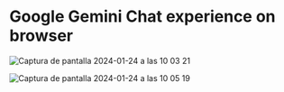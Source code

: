 # Google Gemini Chat experience on browser

![Captura de pantalla 2024-01-24 a las 10 03 21](https://github.com/fjosue4/google-gemini-ui/assets/85136931/05d836b1-7fb1-4df4-8515-d5b7ebffd1a9)

![Captura de pantalla 2024-01-24 a las 10 05 19](https://github.com/fjosue4/google-gemini-ui/assets/85136931/52c3b31b-766b-40fd-bcc5-29a20a00fb41)

